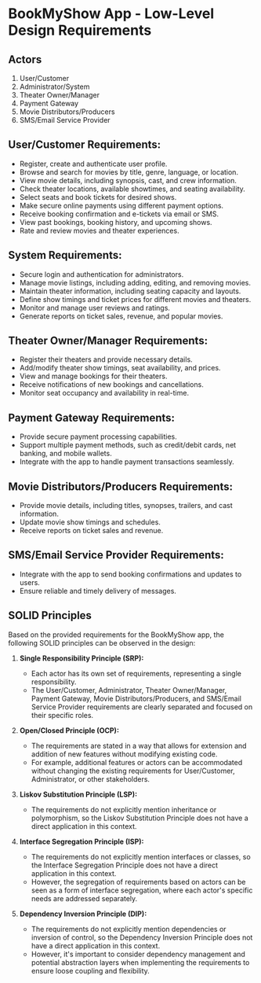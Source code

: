 # BookMyShow App - Low-Level Design Requirements

## Actors

1. User/Customer
2. Administrator/System
3. Theater Owner/Manager
4. Payment Gateway
5. Movie Distributors/Producers
6. SMS/Email Service Provider

## User/Customer Requirements:

- Register, create and authenticate user profile.
- Browse and search for movies by title, genre, language, or location.
- View movie details, including synopsis, cast, and crew information.
- Check theater locations, available showtimes, and seating availability.
- Select seats and book tickets for desired shows.
- Make secure online payments using different payment options.
- Receive booking confirmation and e-tickets via email or SMS.
- View past bookings, booking history, and upcoming shows.
- Rate and review movies and theater experiences.

## System Requirements:

- Secure login and authentication for administrators.
- Manage movie listings, including adding, editing, and removing movies.
- Maintain theater information, including seating capacity and layouts.
- Define show timings and ticket prices for different movies and theaters.
- Monitor and manage user reviews and ratings.
- Generate reports on ticket sales, revenue, and popular movies.

## Theater Owner/Manager Requirements:

- Register their theaters and provide necessary details.
- Add/modify theater show timings, seat availability, and prices.
- View and manage bookings for their theaters.
- Receive notifications of new bookings and cancellations.
- Monitor seat occupancy and availability in real-time.

## Payment Gateway Requirements:

- Provide secure payment processing capabilities.
- Support multiple payment methods, such as credit/debit cards, net banking, and mobile wallets.
- Integrate with the app to handle payment transactions seamlessly.

## Movie Distributors/Producers Requirements:

- Provide movie details, including titles, synopses, trailers, and cast information.
- Update movie show timings and schedules.
- Receive reports on ticket sales and revenue.

## SMS/Email Service Provider Requirements:

- Integrate with the app to send booking confirmations and updates to users.
- Ensure reliable and timely delivery of messages.

## SOLID Principles

Based on the provided requirements for the BookMyShow app, the following SOLID principles can be observed in the design:

1. **Single Responsibility Principle (SRP):**
   - Each actor has its own set of requirements, representing a single responsibility.
   - The User/Customer, Administrator, Theater Owner/Manager, Payment Gateway, Movie Distributors/Producers, and SMS/Email Service Provider requirements are clearly separated and focused on their specific roles.

2. **Open/Closed Principle (OCP):**
   - The requirements are stated in a way that allows for extension and addition of new features without modifying existing code.
   - For example, additional features or actors can be accommodated without changing the existing requirements for User/Customer, Administrator, or other stakeholders.

3. **Liskov Substitution Principle (LSP):**
   - The requirements do not explicitly mention inheritance or polymorphism, so the Liskov Substitution Principle does not have a direct application in this context.

4. **Interface Segregation Principle (ISP):**
   - The requirements do not explicitly mention interfaces or classes, so the Interface Segregation Principle does not have a direct application in this context.
   - However, the segregation of requirements based on actors can be seen as a form of interface segregation, where each actor's specific needs are addressed separately.

5. **Dependency Inversion Principle (DIP):**
   - The requirements do not explicitly mention dependencies or inversion of control, so the Dependency Inversion Principle does not have a direct application in this context.
   - However, it's important to consider dependency management and potential abstraction layers when implementing the requirements to ensure loose coupling and flexibility.


